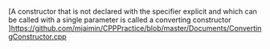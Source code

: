 [A constructor that is not declared with the specifier explicit and which can be called with a single parameter is called a converting constructor
]https://github.com/mjaimin/CPPPractice/blob/master/Documents/ConvertingConstructor.cpp
